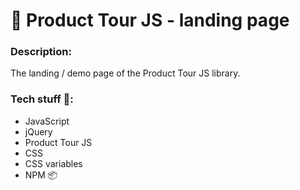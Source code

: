 # 🤘 Product Tour JS - landing page

### Description:
The landing / demo page of the Product Tour JS library.
### Tech stuff 👾:
- JavaScript
- jQuery
- Product Tour JS
- CSS
- CSS variables
- NPM 📦
